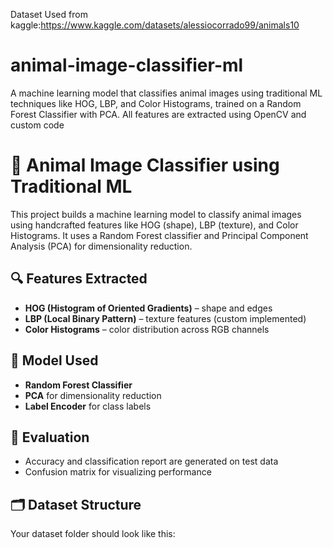 Dataset Used from kaggle:https://www.kaggle.com/datasets/alessiocorrado99/animals10
# animal-image-classifier-ml
A machine learning model that classifies animal images using traditional ML techniques like HOG, LBP, and Color Histograms, trained on a Random Forest Classifier with PCA. All features are extracted using OpenCV and custom code
# 🐾 Animal Image Classifier using Traditional ML

This project builds a machine learning model to classify animal images using handcrafted features like HOG (shape), LBP (texture), and Color Histograms. It uses a Random Forest classifier and Principal Component Analysis (PCA) for dimensionality reduction.

## 🔍 Features Extracted
- **HOG (Histogram of Oriented Gradients)** – shape and edges
- **LBP (Local Binary Pattern)** – texture features (custom implemented)
- **Color Histograms** – color distribution across RGB channels

## 🧠 Model Used
- **Random Forest Classifier**
- **PCA** for dimensionality reduction
- **Label Encoder** for class labels

## 🧪 Evaluation
- Accuracy and classification report are generated on test data
- Confusion matrix for visualizing performance

## 🗂️ Dataset Structure
Your dataset folder should look like this:
